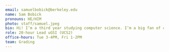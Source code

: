 ```yaml
---
email: samuelbobick@berkeley.edu
name: Sam Bobick
pronouns: HE/HIM
photo: staff/samuel.jpeg
bio: Hi! I’m a third year studying computer science. I’m a big fan of coffee, chocolate milk, and fruit smoothies.
role: 20-hour Lead uGSI (UCS2)
office-hours: Tue 3-4PM, Fri 1-2PM
team: Grading
---
```

